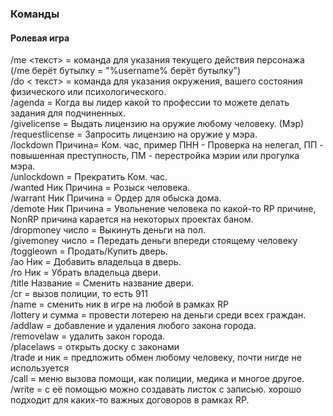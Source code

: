 ### Команды
#### Ролевая игра
/me <текст> = команда для указания текущего действия персонажа (/me берёт бутылку = "%username% берёт бутылку")  
/do < текст> = команда для указания окружения, вашего состояния физического или психологического.  
/agenda = Когда вы лидер какой то профессии то можете делать задания для подчиненных.  
/givelicense = Выдать лицензию на оружие любому человеку. (Мэр)  
/requestlicense = Запросить лицензию на оружие у мэра.  
/lockdown Причина= Ком. час, пример ПНН - Проверка на нелегал, ПП - повышенная преступность, ПМ - перестройка мэрии или прогулка мэра.  
/unlockdown = Прекратить Ком. час.  
/wanted Ник Причина = Розыск человека.  
/warrant Ник Причина = Ордер для обыска дома.  
/demote Ник Причина = Увольнение человека по какой-то RP причине, NonRP причина карается на некоторых проектах баном.  
/dropmoney число = Выкинуть деньги на пол.  
/givemoney число = Передать деньги впереди стоящему человеку  
/toggleown = Продать/Купить дверь.  
/ao Ник = Добавить владельца в дверь.  
/ro Ник = Убрать владельца двери.  
/title Название = Сменить название двери.  
/cr = вызов полиции, то есть 911  
/name = сменить ник в игре на любой в рамках RP  
/lottery и сумма = провести лотерею на деньги среди всех граждан.  
/addlaw = добавление и удаления любого закона города.  
/removelaw = удалить закон города.  
/placelaws = открыть доску с законами  
/trade и ник = предложить обмен любому человеку, почти нигде не используется  
/call = меню вызова помощи, как полиции, медика и многое другое.  
/write = с её помощью можно создавать листок с записью. хорошо подходит для каких-то важных договоров в рамках RP.